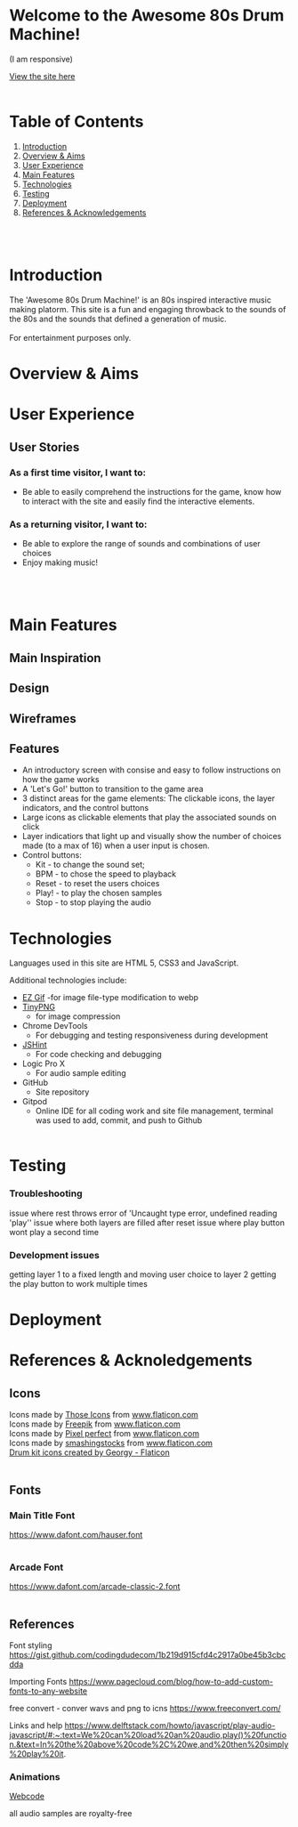 # Welcome to the Awesome 80s Drum Machine!
(I am responsive)


[View the site here](https://nickwaldock.github.io/Awesome-80s/)
<br />
<br />

# Table of Contents
1. [Introduction](#introduction)
2. [Overview & Aims](#overview--aims)
3. [User Experience](#user-experience-ux)
4. [Main Features](#main-features)
5. [Technologies](#technologies)
5. [Testing](#testing)
6. [Deployment](#deployment)
7. [References & Acknowledgements](#references--acknowledgements)
<br />
<br />

# Introduction
The 'Awesome 80s Drum Machine!' is an 80s inspired interactive music making platorm. This site is a fun and engaging throwback to the sounds of the 80s and the sounds that defined a generation of music. 
<br>
<br>
For entertainment purposes only.

# Overview & Aims

# User Experience
## User Stories
### As a first time visitor, I want to:
- Be able to easily comprehend the instructions for the game, know how to interact with the site and easily find the interactive elements.

### As a returning visitor, I want to:
- Be able to explore the range of sounds and combinations of user choices
- Enjoy making music!
<br />
<br />

# Main Features
## Main Inspiration

## Design

## Wireframes

## Features
- An introductory screen with consise and easy to follow instructions on how the game works
- A 'Let's Go!' button to transition to the game area
- 3 distinct areas for the game elements: The clickable icons, the layer indicators, and the control buttons
- Large icons as clickable elements that play the associated sounds on click
-  Layer indicatiors that light up and visually show the number of choices made (to a max of 16) when a user input is chosen.
- Control buttons: 
    - Kit - to change the sound set; 
    - BPM - to chose the speed to playback
    - Reset - to reset the users choices
    - Play! - to play the chosen samples
    - Stop - to stop playing the audio


# Technologies


Languages used in this site are HTML 5, CSS3 and JavaScript.

Additional technologies include: 

- [EZ Gif](https://ezgif.com/) 
   -for image file-type modification to webp
- [TinyPNG](https://tinypng.com/) 
   - for image compression
- Chrome DevTools
   - For debugging and testing responsiveness during development
- [JSHint](https://jshint.com/)
    - For code checking and debugging
- Logic Pro X
    - For audio sample editing
- GitHub
  - Site repository
- Gitpod
  - Online IDE for all coding work and site file management, terminal was used to add, commit, and push to Github
  <br />

# Testing
### Troubleshooting 
issue where rest throws error of 'Uncaught type error, undefined reading 'play''
issue where both layers are filled after reset
issue where play button wont play a second time

### Development issues
getting layer 1 to a fixed length and moving user choice to layer 2
getting the play button to work multiple times

# Deployment

# References & Acknoledgements


## Icons
<div>Icons made by <a href="https://www.flaticon.com/authors/those-icons" title="Those Icons">Those Icons</a> from <a href="https://www.flaticon.com/" title="Flaticon">www.flaticon.com</a></div><div>Icons made by <a href="https://www.freepik.com" title="Freepik">Freepik</a> from <a href="https://www.flaticon.com/" title="Flaticon">www.flaticon.com</a></div><div>Icons made by <a href="https://www.flaticon.com/authors/pixel-perfect" title="Pixel perfect">Pixel perfect</a> from <a href="https://www.flaticon.com/" title="Flaticon">www.flaticon.com</a></div><div>Icons made by <a href="https://www.flaticon.com/authors/smashingstocks" title="smashingstocks">smashingstocks</a> from <a href="https://www.flaticon.com/" title="Flaticon">www.flaticon.com</a></div>
<a href="https://www.flaticon.com/free-icons/drum-kit" title="drum kit icons">Drum kit icons created by Georgy - Flaticon</a>
<br>
<br>

## Fonts
### Main Title Font
https://www.dafont.com/hauser.font
<br>
<br>

### Arcade Font
https://www.dafont.com/arcade-classic-2.font
<br>
<br>

## References

Font styling
https://gist.github.com/codingdudecom/1b219d915cfd4c2917a0be45b3cbcdda

Importing Fonts
https://www.pagecloud.com/blog/how-to-add-custom-fonts-to-any-website



free convert - conver wavs and png to icns
https://www.freeconvert.com/


Links and help
https://www.delftstack.com/howto/javascript/play-audio-javascript/#:~:text=We%20can%20load%20an%20audio,play()%20function.&text=In%20the%20above%20code%2C%20we,and%20then%20simply%20play%20it.

### Animations 
[Webcode](https://webcode.tools/generators/css/keyframe-animation)




all audio samples are royalty-free